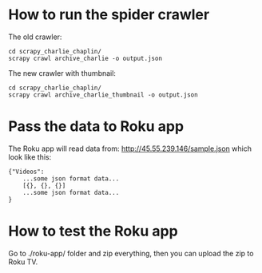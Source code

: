 # How to run the spider crawler

The old crawler:

    cd scrapy_charlie_chaplin/
    scrapy crawl archive_charlie -o output.json

The new crawler with thumbnail: 

    cd scrapy_charlie_chaplin/
    scrapy crawl archive_charlie_thumbnail -o output.json

# Pass the data to Roku app

The Roku app will read data from: http://45.55.239.146/sample.json which look like this:

    {"Videos":
        ...some json format data...
        [{}, {}, {}]
        ...some json format data...
    }

# How to test the Roku app

Go to ./roku-app/ folder and zip everything, then you can upload the zip to Roku TV.
